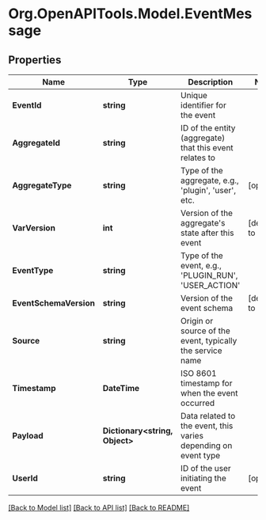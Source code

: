 # Org.OpenAPITools.Model.EventMessage

## Properties

Name | Type | Description | Notes
------------ | ------------- | ------------- | -------------
**EventId** | **string** | Unique identifier for the event | 
**AggregateId** | **string** | ID of the entity (aggregate) that this event relates to | 
**AggregateType** | **string** | Type of the aggregate, e.g., &#39;plugin&#39;, &#39;user&#39;, etc. | [optional] 
**VarVersion** | **int** | Version of the aggregate&#39;s state after this event | [default to 1]
**EventType** | **string** | Type of the event, e.g., &#39;PLUGIN_RUN&#39;, &#39;USER_ACTION&#39; | 
**EventSchemaVersion** | **string** | Version of the event schema | [default to "1.0"]
**Source** | **string** | Origin or source of the event, typically the service name | 
**Timestamp** | **DateTime** | ISO 8601 timestamp for when the event occurred | 
**Payload** | **Dictionary&lt;string, Object&gt;** | Data related to the event, this varies depending on event type | 
**UserId** | **string** | ID of the user initiating the event | [optional] 

[[Back to Model list]](../README.md#documentation-for-models) [[Back to API list]](../README.md#documentation-for-api-endpoints) [[Back to README]](../README.md)

